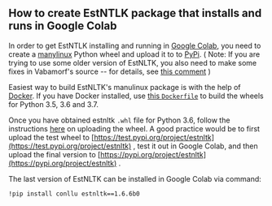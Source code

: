 ## How to create EstNTLK package that installs and runs in Google Colab

In order to get EstNTLK installing and running in [Google Colab](https://colab.research.google.com), you need to create a [manylinux](https://github.com/pypa/manylinux) Python wheel and upload it to to [PyPi](https://pypi.org/). ( Note: If you are trying to use some older version of EstNLTK, you also need to make some fixes in Vabamorf's source -- for details, see [this comment](https://github.com/estnltk/estnltk/issues/107#issuecomment-582839466) )


Easiest way to build EstNLTK's manulinux package is with the help of [Docker](https://docker.com). If you have Docker installed, use [this `Dockerfile`](Dockerfile) to build the wheels for Python 3.5, 3.6 and 3.7.

Once you have obtained estnltk `.whl` file for Python 3.6, follow the instructions [here](https://packaging.python.org/tutorials/packaging-projects/#uploading-the-distribution-archives) on uploading the wheel. A good practice would be to first upload the test wheel to [https://test.pypi.org/project/estnltk](https://test.pypi.org/project/estnltk) , test it out in Google Colab, and then upload the final version to [https://pypi.org/project/estnltk](https://pypi.org/project/estnltk) .

The last version of EstNLTK can be installed in Google Colab via command:

	!pip install conllu estnltk==1.6.6b0

